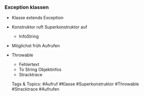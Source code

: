 ### Exception klassen

- Klasse extends Exception
- Konstruktor ruft Superkonstruktor auf

	- InfoString

- Möglichst früh Aufrufen
- Throwable

	- Fehlertext
	- To String Objektinfos
	- Stracktrace

   Tags & Topics:
   #Aufruf
   #Klasse
   #Superkonstruktor
   #Throwable
   #Stracktrace
   #Aufrufen
